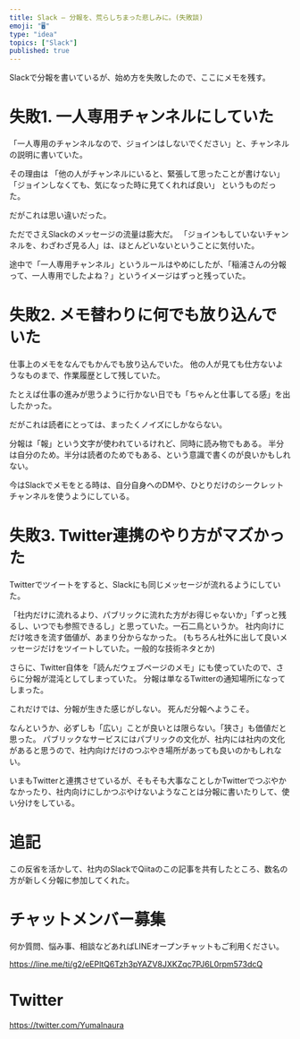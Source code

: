 ```yaml
---
title: Slack — 分報を、荒らしちまった悲しみに。(失敗談)
emoji: "🖥"
type: "idea"
topics: ["Slack"]
published: true
---
```


Slackで分報を書いているが、始め方を失敗したので、ここにメモを残す。

# 失敗1. 一人専用チャンネルにしていた

「一人専用のチャンネルなので、ジョインはしないでください」と、チャンネルの説明に書いていた。

その理由は
「他の人がチャンネルにいると、緊張して思ったことが書けない」
「ジョインしなくても、気になった時に見てくれれば良い」
というものだった。

だがこれは思い違いだった。

ただでさえSlackのメッセージの流量は膨大だ。
「ジョインもしていないチャンネルを、わざわざ見る人」は、ほとんどいないということに気付いた。

途中で「一人専用チャンネル」というルールはやめにしたが、「稲浦さんの分報って、一人専用でしたよね？」というイメージはずっと残っていた。

# 失敗2. メモ替わりに何でも放り込んでいた

仕事上のメモをなんでもかんでも放り込んでいた。
他の人が見ても仕方ないようなものまで、作業履歴として残していた。

たとえば仕事の進みが思うように行かない日でも「ちゃんと仕事してる感」を出したかった。

だがこれは読者にとっては、まったくノイズにしかならない。

分報は「報」という文字が使われているけれど、同時に読み物でもある。
半分は自分のため。半分は読者のためでもある、という意識で書くのが良いかもしれない。

今はSlackでメモをとる時は、自分自身へのDMや、ひとりだけのシークレットチャンネルを使うようにしている。

# 失敗3. Twitter連携のやり方がマズかった

Twitterでツイートをすると、Slackにも同じメッセージが流れるようにしていた。

「社内だけに流れるより、パブリックに流れた方がお得じゃないか」「ずっと残るし、いつでも参照できるし」と思っていた。一石二鳥というか。
社内向けにだけ呟きを流す価値が、あまり分からなかった。
(もちろん社外に出して良いメッセージだけをツイートしていた。一般的な技術ネタとか)

さらに、Twitter自体を「読んだウェブページのメモ」にも使っていたので、さらに分報が混沌としてしまっていた。
分報は単なるTwitterの通知場所になってしまった。

これだけでは、分報が生きた感じがしない。
死んだ分報へようこそ。

なんというか、必ずしも「広い」ことが良いとは限らない。「狭さ」も価値だと思った。
パブリックなサービスにはパブリックの文化が、社内には社内の文化があると思うので、社内向けだけのつぶやき場所があっても良いのかもしれない。

いまもTwitterと連携させているが、そもそも大事なことしかTwitterでつぶやかなかったり、社内向けにしかつぶやけないようなことは分報に書いたりして、使い分けをしている。


# 追記

この反省を活かして、社内のSlackでQiitaのこの記事を共有したところ、数名の方が新しく分報に参加してくれた。








<!-- Update From Qiita API -->

# チャットメンバー募集


何か質問、悩み事、相談などあればLINEオープンチャットもご利用ください。

https://line.me/ti/g2/eEPltQ6Tzh3pYAZV8JXKZqc7PJ6L0rpm573dcQ





# Twitter


https://twitter.com/YumaInaura


<!-- Update From Qiita API -->


